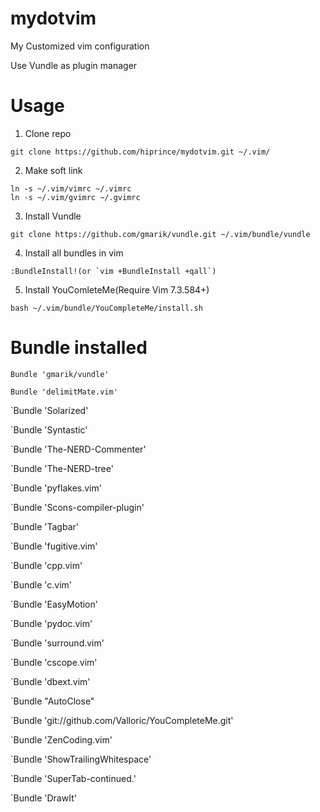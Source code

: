 mydotvim
========

My Customized vim configuration

Use Vundle as plugin manager

Usage
============================
1. Clone repo

```
git clone https://github.com/hiprince/mydotvim.git ~/.vim/
```

2. Make soft link
```
ln -s ~/.vim/vimrc ~/.vimrc
ln -s ~/.vim/gvimrc ~/.gvimrc
```

3. Install Vundle

```
git clone https://github.com/gmarik/vundle.git ~/.vim/bundle/vundle
```

4. Install all bundles in vim
```
:BundleInstall!(or `vim +BundleInstall +qall`)
```

5. Install YouComleteMe(Require Vim 7.3.584+)
```
bash ~/.vim/bundle/YouCompleteMe/install.sh
```

Bundle installed
============================
`Bundle 'gmarik/vundle'`

`Bundle 'delimitMate.vim'`

`Bundle 'Solarized'

`Bundle 'Syntastic'

`Bundle 'The-NERD-Commenter'

`Bundle 'The-NERD-tree'

`Bundle 'pyflakes.vim'

`Bundle 'Scons-compiler-plugin'

`Bundle 'Tagbar'

`Bundle 'fugitive.vim'

`Bundle 'cpp.vim'

`Bundle 'c.vim'

`Bundle 'EasyMotion'

`Bundle 'pydoc.vim'

`Bundle 'surround.vim'

`Bundle 'cscope.vim'

`Bundle 'dbext.vim'

`Bundle "AutoClose"

`Bundle 'git://github.com/Valloric/YouCompleteMe.git'

`Bundle 'ZenCoding.vim'

`Bundle 'ShowTrailingWhitespace'

`Bundle 'SuperTab-continued.'

`Bundle 'DrawIt'
